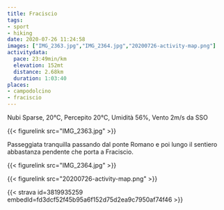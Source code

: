 ```yaml
---
title: Fraciscio
tags:
- sport
- hiking
date: 2020-07-26 11:24:58
images: ["IMG_2363.jpg","IMG_2364.jpg","20200726-activity-map.png"]
activitydata:
  pace: 23:49min/km
  elevation: 152mt
  distance: 2.68km
  duration: 1:03:40
places:
- campodolcino
- fraciscio
---
```


Nubi Sparse, 20°C, Percepito 20°C, Umidità 56%, Vento 2m/s da SSO

{{< figurelink src="IMG_2363.jpg" >}}

Passeggiata tranquilla passando dal ponte Romano e poi lungo il sentiero abbastanza pendente che porta a Fraciscio.


{{< figurelink src="IMG_2364.jpg" >}}

{{< figurelink src="20200726-activity-map.png" >}}


{{< strava id=3819935259 embedId=fd3dcf52f45b95a6f152d75d2ea9c7950af74f46 >}}
